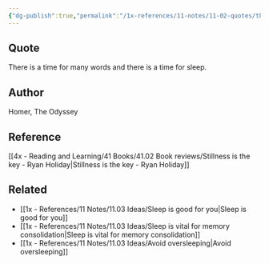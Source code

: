 ```yaml
---
{"dg-publish":true,"permalink":"/1x-references/11-notes/11-02-quotes/there-is-a-time-for-many-words-and-there-is-a-time-for-sleep-homer/","title":"There is a time for many words and there is a time for sleep - Homer","created":"2024-03-16T13:10:13.259+03:00","updated":"2024-03-16T13:11:47.803+03:00"}
---
```



## Quote
There is a time for many words and there is a time for sleep.

## Author
Homer, The Odyssey

## Reference
[[4x - Reading and Learning/41 Books/41.02 Book reviews/Stillness is the key - Ryan Holiday\|Stillness is the key - Ryan Holiday]]

## Related
- [[1x - References/11 Notes/11.03 Ideas/Sleep is good for you\|Sleep is good for you]]
- [[1x - References/11 Notes/11.03 Ideas/Sleep is vital for memory consolidation\|Sleep is vital for memory consolidation]]
- [[1x - References/11 Notes/11.03 Ideas/Avoid oversleeping\|Avoid oversleeping]]
